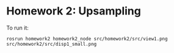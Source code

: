 # Homework 2: Upsampling

To run it:

    rosrun homework2 homework2_node src/homework2/src/view1.png src/homework2/src/disp1_small.png

